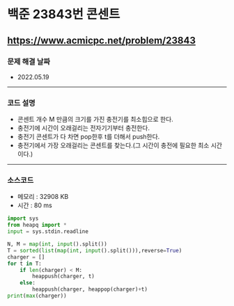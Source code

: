 # 백준 23843번 콘센트
https://www.acmicpc.net/problem/23843
---

### 문제 해결 날짜
- 2022.05.19
---

### 코드 설명
- 콘센트 개수 M 만큼의 크기를 가진 충전기를 최소힙으로 한다.
- 충전기에 시간이 오래걸리는 전자기기부터 충전한다.
- 충전기 콘센트가 다 차면 pop한후 t를 더해서 push한다.
- 충전기에서 가장 오래걸리는 콘센트를 찾는다.(그 시간이 충전에 필요한 최소 시간이다.)
---

### 소스코드
- 메모리 : 32908 KB
- 시간 : 80 ms
```Python
import sys
from heapq import *
input = sys.stdin.readline

N, M = map(int, input().split())
T = sorted(list(map(int, input().split())),reverse=True)
charger = []
for t in T:
    if len(charger) < M:
        heappush(charger, t)
    else:
        heappush(charger, heappop(charger)+t)
print(max(charger))
```